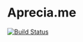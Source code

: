 # Aprecia.me

[![Build Status](https://travis-ci.org/DigithoBrasil/Aprecie.svg?branch=master)](https://travis-ci.org/DigithoBrasil/Aprecie)